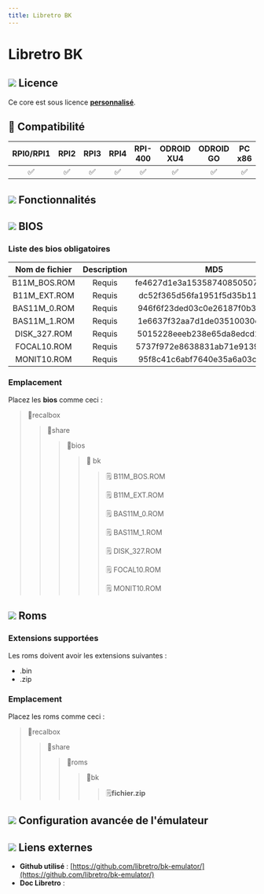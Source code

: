 ```yaml
---
title: Libretro BK
---
```


# Libretro BK



## ![](/migration-images/emulateurs/ordinosaures/elektronika-bk/gerald-g-parchment-background-or-border-5.svg) Licence

Ce core est sous licence [**personnalisé**](https://github.com/libretro/bk-emulator/blob/master/COPYING).

## 🔧 Compatibilité

| RPI0/RPI1 | RPI2 | RPI3 | RPI4 | RPI-400 | ODROID XU4 | ODROID GO | PC x86 | PC X86\_64 |
| :---: | :---: | :---: | :---: | :---: | :---: | :---: | :---: | :---: |
| ✅  | ✅ | ✅ | ✅ | ✅ | ✅ | ✅ | ✅ | ✅ |

## ![](/migration-images/emulateurs/ordinosaures/elektronika-bk/cogwheel-145804_640.png) Fonctionnalités



## ![](/migration-images/emulateurs/ordinosaures/elektronika-bk/tqfp32.svg) BIOS

### Liste des bios obligatoires

| Nom de fichier | Description | **MD5** | Fourni |
| :---: | :---: | :---: | :---: |
| B11M\_BOS.ROM | Requis | fe4627d1e3a1535874085050733263e7 | ❌ |
| B11M\_EXT.ROM | Requis | dc52f365d56fa1951f5d35b1101b9e3f | ❌ |
| BAS11M\_0.ROM | Requis | 946f6f23ded03c0e26187f0b3ca75993 | ❌ |
| BAS11M\_1.ROM | Requis | 1e6637f32aa7d1de03510030cac40bcf | ❌ |
| DISK\_327.ROM | Requis | 5015228eeeb238e65da8edcd1b6dfac7 | ❌ |
| FOCAL10.ROM | Requis | 5737f972e8638831ab71e9139abae052 | ❌ |
| MONIT10.ROM | Requis | 95f8c41c6abf7640e35a6a03cecebd01 | ❌ |

### **Emplacement**

Placez les **bios** comme ceci : 

> 📁recalbox
>
> > 📁share
> >
> > > 📁bios
> > >
> > > > 📁 bk
> > > >
> > > > > 🗒 B11M\_BOS.ROM
> > > > >
> > > > > 🗒 B11M\_EXT.ROM
> > > > >
> > > > > 🗒 BAS11M\_0.ROM
> > > > >
> > > > > 🗒 BAS11M\_1.ROM
> > > > >
> > > > > 🗒 DISK\_327.ROM
> > > > >
> > > > > 🗒 FOCAL10.ROM
> > > > >
> > > > > 🗒 MONIT10.ROM

## ![](/migration-images/emulateurs/ordinosaures/elektronika-bk/rom-30098_640.png) Roms

### **Extensions supportées**

Les roms doivent avoir les extensions suivantes :

* .bin
* .zip

### **Emplacement**

Placez les roms comme ceci : 

> 📁recalbox
>
> > 📁share
> >
> > > 📁roms
> > >
> > > > 📁bk
> > > >
> > > > > 🗒**fichier.zip**

## ![](/migration-images/emulateurs/ordinosaures/elektronika-bk/hammer-28636_640.png) Configuration avancée de l'émulateur



## ![](/migration-images/emulateurs/ordinosaures/elektronika-bk/kisspng-web-development-world-wide-web-computer-icons-webs-world-wide-web-icon-png-5ab05c24477216.4540070115215073642927.png) Liens externes

* **Github utilisé** : [https://github.com/libretro/bk-emulator/](https://github.com/libretro/bk-emulator/)
* **Doc Libretro** : 

